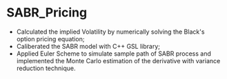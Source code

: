 # SABR_Pricing
- Calculated the implied Volatility by numerically solving the Black's option pricing equation;
- Caliberated the SABR model with C++ GSL library;
- Applied Euler Scheme to simulate sample path of SABR process and implemented the Monte Carlo estimation of the derivative with variance reduction technique.
